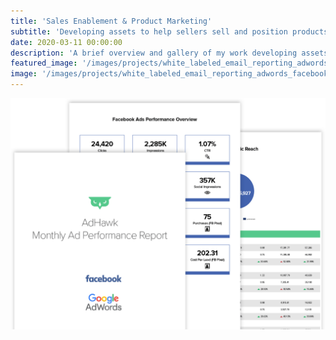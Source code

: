 ```yaml
---
title: 'Sales Enablement & Product Marketing'
subtitle: 'Developing assets to help sellers sell and position products to the market'
date: 2020-03-11 00:00:00
description: 'A brief overview and gallery of my work developing assets and processes for sales team to help them sell and serve their customers. Includes 1-pagers, sales decks, FAQ sheets, and website assets'
featured_image: '/images/projects/white_labeled_email_reporting_adwords_facebook_instagram.png'
image: '/images/projects/white_labeled_email_reporting_adwords_facebook_instagram.png'
---
```


![](/images/projects/white_labeled_email_reporting_adwords_facebook_instagram.png)
